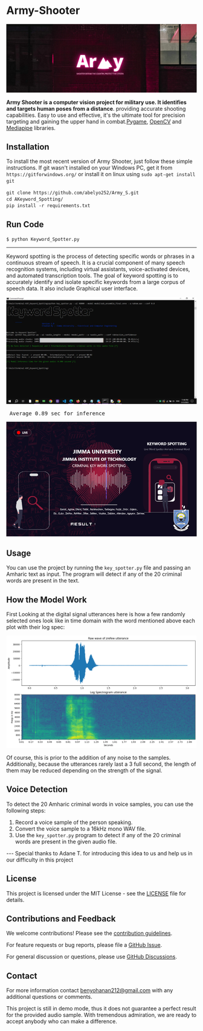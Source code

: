 # Army-Shooter

<p align="center">
  <img src="https://github.com/abelyo252/Army-Shooter/blob/main/resource/army_shooter_logo.png">
</p>


**Army Shooter is a computer vision project for military use. It identifies and targets human poses from a distance**.
providing accurate shooting capabilities. Easy to use and effective, it's the ultimate tool for precision targeting and gaining the upper hand in combat.[Pygame](https://github.com/pygame), [OpenCV](https://github.com/opencv/opencv) and [Mediapipe](https://github.com/google/mediapipe) libraries. 


## Installation
To install the most recent version of Army Shooter, just follow these simple instructions. If git wasn't installed on your Windows PC, get it from `https://gitforwindows.org/` or install it on linux using `sudo apt-get install git` 

`git clone https://github.com/abelyo252/Army_S.git`<br>
`cd AKeyword_Spotting/`<br>
`pip install -r requirements.txt`<br>



## Run Code

`$ python Keyword_Spotter.py`
<hr>

<p>Keyword spotting is the process of detecting specific words or phrases in a continuous stream of speech. It is a crucial component of many speech recognition systems, including virtual assistants, voice-activated devices, and automated transcription tools. The goal of keyword spotting is to accurately identify and isolate specific keywords from a large corpus of speech data. It also include Graphical user interface.</p>


<p align="center">
  <img src="https://github.com/abelyo252/AKeyword_Spotting/blob/main/image/results.jpg">
</p>

<pre> Average 0.89 sec for inference</pre>



<p align="center">
  <img src="https://github.com/abelyo252/AKeyword_Spotting/blob/main/image/gui.png">
</p>


## Usage

You can use the project by running the `key_spotter.py` file and passing an Amharic text as input. The program will detect if any of the 20 criminal words are present in the text.

## How the Model Work

First Looking at the digital signal utterances here is how a few randomly selected ones look like in time domain with the word mentioned above each plot with their log spec:

<p align="center">
  <img  src="https://github.com/abelyo252/AKeyword_Spotting/blob/main/image/raw_audio.png">
</p>

Of course, this is prior to the addition of any noise to the samples. Additionally, because the utterances rarely last a 3 full second, the length of them may be reduced depending on the strength of the signal. 



## Voice Detection

To detect the 20 Amharic criminal words in voice samples, you can use the following steps:

1. Record a voice sample of the person speaking.
2. Convert the voice sample to a 16kHz mono WAV file.
3. Use the `key_spotter.py` program to detect if any of the 20 criminal words are present in the given audio file.


--- Special thanks to Adane T. for introducing this idea to us and help us in our difficulty in this project


## License

This project is licensed under the MIT License - see the [LICENSE](LICENSE) file for details.

## Contributions and Feedback

We welcome contributions! Please see the [contribution guidelines](CONTRIBUTING.md).

For feature requests or bug reports, please file a [GitHub Issue](https://github.com/abelyo252/ASP_Keyword_Spotting/issues).

For general discussion or questions, please use [GitHub Discussions](https://github.com/abelyo252/ASP_Keyword_Spotting/discussions).

## Contact

For more information contact [benyohanan212@gmail.com](mailto:benyohanan212@gmail.com) with any additional questions or comments.

<!Notice!>This project is still in demo mode, thus it does not guarantee a perfect result for the provided audio sample. With tremendous admiration, we are ready to accept anybody who can make a difference.
